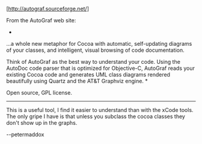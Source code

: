 [http://autograf.sourceforge.net/]

From the AutoGraf web site:

*
...a whole new metaphor for Cocoa with automatic, self-updating diagrams of your classes, and intelligent, visual browsing of code documentation.

Think of AutoGraf as the best way to understand your code. Using the AutoDoc code parser that is optimized for Objective-C, AutoGraf reads your existing Cocoa code and generates UML class diagrams rendered beautifully using Quartz and the AT&T Graphviz engine.
*

Open source, GPL license.

----

This is a useful tool, I find it easier to understand than with the xCode tools.
The only gripe I have is that unless you subclass the cocoa classes they don't show up in the graphs.

--petermaddox
